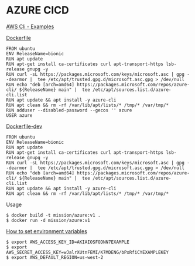 # AZURE CICD

[AWS Cli - Examples](https://github.com/aws/aws-cli/tree/develop/awscli/examples)


[Dockerfile](https://github.com/mission-io/DevOps/blob/dev/cloud/aws/Dockerfile)

    FROM ubuntu
    ENV ReleaseName=bionic
    RUN apt update
    RUN apt-get install ca-certificates curl apt-transport-https lsb-release gnupg -y
    RUN curl -sL https://packages.microsoft.com/keys/microsoft.asc | gpg --dearmor |  tee /etc/apt/trusted.gpg.d/microsoft.asc.gpg > /dev/null
    RUN echo "deb [arch=amd64] https://packages.microsoft.com/repos/azure-cli/ ${ReleaseName} main" |  tee /etc/apt/sources.list.d/azure-cli.list
    RUN apt update && apt install -y azure-cli
    RUN apt clean && rm -rf /var/lib/apt/lists/* /tmp/* /var/tmp/*
    RUN adduser --disabled-password --gecos '' azure
    USER azure
 
 

[Dockerfile-dev](https://github.com/mission-io/DevOps/blob/dev/cloud/aws/Dockerfile-dev)

    FROM ubuntu
    ENV ReleaseName=bionic
    RUN apt update
    RUN apt-get install ca-certificates curl apt-transport-https lsb-release gnupg -y
    RUN curl -sL https://packages.microsoft.com/keys/microsoft.asc | gpg --dearmor |  tee /etc/apt/trusted.gpg.d/microsoft.asc.gpg > /dev/null
    RUN echo "deb [arch=amd64] https://packages.microsoft.com/repos/azure-cli/ ${ReleaseName} main" |  tee /etc/apt/sources.list.d/azure-cli.list
    RUN apt update && apt install -y azure-cli
    RUN apt clean && rm -rf /var/lib/apt/lists/* /tmp/* /var/tmp/*

    

Usage

    $ docker build -t mission/azure:v1 .
    $ docker run -d mission/azure:v1
    

[How to set environment variables](https://docs.aws.amazon.com/cli/latest/userguide/cli-configure-envvars.html)

    $ export AWS_ACCESS_KEY_ID=AKIAIOSFODNN7EXAMPLE
    $ export AWS_SECRET_ACCESS_KEY=wJalrXUtnFEMI/K7MDENG/bPxRfiCYEXAMPLEKEY
    $ export AWS_DEFAULT_REGION=us-west-2

